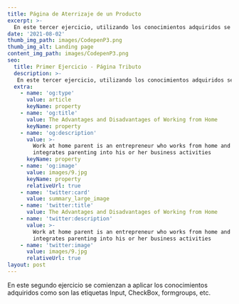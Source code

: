 ```yaml
---
title: Página de Aterrizaje de un Producto
excerpt: >-
  En este tercer ejercicio, utilizando los conocimientos adquiridos se desarrollo una página para el aterrizaje de un producto, al cual se le agregaron diversos componentes, como es una navbar, etiquetas de entrada, listas, multimedia, etc.
date: '2021-08-02'
thumb_img_path: images/CodepenP3.png
thumb_img_alt: Landing page
content_img_path: images/CodepenP3.png
seo:
  title: Primer Ejercicio - Página Tributo
  description: >-
   En este tercer ejercicio, utilizando los conocimientos adquiridos se desarrollo una página para el aterrizaje de un producto, al cual se le agregaron diversos componentes, como es una navbar, etiquetas de entrada, listas, multimedia, etc.
  extra:
    - name: 'og:type'
      value: article
      keyName: property
    - name: 'og:title'
      value: The Advantages and Disadvantages of Working from Home
      keyName: property
    - name: 'og:description'
      value: >-
        Work at home parent is an entrepreneur who works from home and
        integrates parenting into his or her business activities
      keyName: property
    - name: 'og:image'
      value: images/9.jpg
      keyName: property
      relativeUrl: true
    - name: 'twitter:card'
      value: summary_large_image
    - name: 'twitter:title'
      value: The Advantages and Disadvantages of Working from Home
    - name: 'twitter:description'
      value: >-
        Work at home parent is an entrepreneur who works from home and
        integrates parenting into his or her business activities
    - name: 'twitter:image'
      value: images/9.jpg
      relativeUrl: true
layout: post
---
```


En este segundo ejercicio se comienzan a aplicar los conocimientos adquiridos como son las etiquetas Input, CheckBox, formgroups, etc.